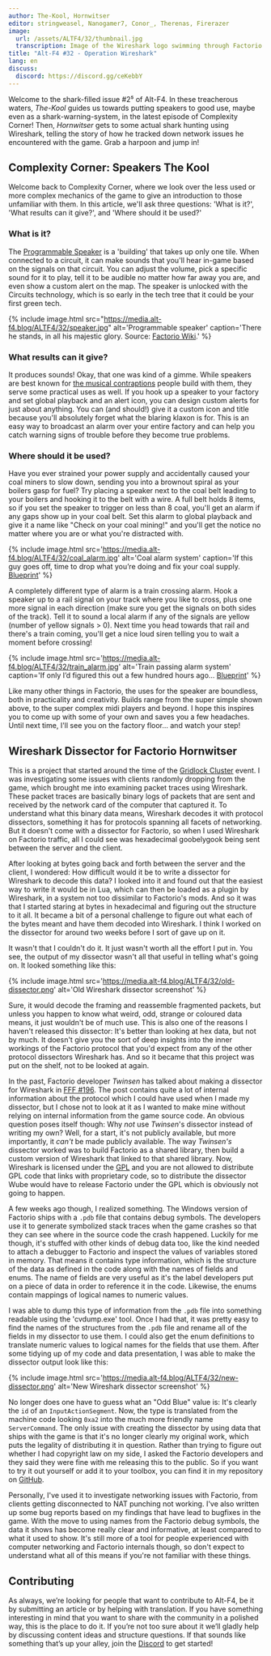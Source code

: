 ```yaml
---
author: The-Kool, Hornwitser
editor: stringweasel, Nanogamer7, Conor_, Therenas, Firerazer
image:
  url: /assets/ALTF4/32/thumbnail.jpg
  transcription: Image of the Wireshark logo swimming through Factorio's waters
title: "Alt-F4 #32 - Operation Wireshark"
lang: en
discuss:
  discord: https://discord.gg/ceKebbY
---
```


Welcome to the shark-filled issue #2⁵ of Alt-F4. In these treacherous waters, *The-Kool* guides us towards putting speakers to good use, maybe even as a shark-warning-system, in the latest episode of Complexity Corner! Then, *Hornwitser* gets to some actual shark hunting using Wireshark, telling the story of how he tracked down network issues he encountered with the game. Grab a harpoon and jump in!

## Complexity Corner: Speakers <author>The Kool</author>

Welcome back to Complexity Corner, where we look over the less used or more complex mechanics of the game to give an introduction to those unfamiliar with them. In this article, we'll ask three questions: 'What is it?', 'What results can it give?', and 'Where should it be used?'

### What is it?

The [Programmable Speaker](https://wiki.factorio.com/Programmable_speaker) is a 'building' that takes up only one tile. When connected to a circuit, it can make sounds that you'll hear in-game based on the signals on that circuit. You can adjust the volume, pick a specific sound for it to play, tell it to be audible no matter how far away you are, and even show a custom alert on the map. The speaker is unlocked with the Circuits technology, which is so early in the tech tree that it could be your first green tech.

{% include image.html src="https://media.alt-f4.blog/ALTF4/32/speaker.jpg" alt='Programmable speaker' caption='There he stands, in all his majestic glory. Source: <a href="https://wiki.factorio.com/File:Programmable_speaker_entity.png">Factorio Wiki</a>.' %}

### What results can it give?

It produces sounds! Okay, that one was kind of a gimme. While speakers are best known for [the musical contraptions](https://miditorio.com/) people build with them, they serve some practical uses as well. If you hook up a speaker to your factory and set global playback and an alert icon, you can design custom alerts for just about anything. You can (and should!) give it a custom icon and title because you'll absolutely forget what the blaring klaxon is for. This is an easy way to broadcast an alarm over your entire factory and can help you catch warning signs of trouble before they become true problems.

### Where should it be used?

Have you ever strained your power supply and accidentally caused your coal miners to slow down, sending you into a brownout spiral as your boilers gasp for fuel? Try placing a speaker next to the coal belt leading to your boilers and hooking it to the belt with a wire. A full belt holds 8 items, so if you set the speaker to trigger on less than 8 coal, you'll get an alarm if any gaps show up in your coal belt. Set this alarm to global playback and give it a name like "Check on your coal mining!" and you'll get the notice no matter where you are or what you're distracted with.

{% include image.html src='https://media.alt-f4.blog/ALTF4/32/coal_alarm.jpg' alt='Coal alarm system' caption='If this guy goes off, time to drop what you’re doing and fix your coal supply. <a href="https://media.alt-f4.blog/ALTF4/32/coal_alarm_bp.txt">Blueprint</a>' %}

A completely different type of alarm is a train crossing alarm. Hook a speaker up to a rail signal on your track where you like to cross, plus one more signal in each direction (make sure you get the signals on both sides of the track). Tell it to sound a local alarm if any of the signals are yellow (number of yellow signals > 0). Next time you head towards that rail and there's a train coming, you'll get a nice loud siren telling you to wait a moment before crossing!

{% include image.html src='https://media.alt-f4.blog/ALTF4/32/train_alarm.jpg' alt='Train passing alarm system' caption='If only I’d figured this out a few hundred hours ago... <a href="https://media.alt-f4.blog/ALTF4/32/train_alarm_bp.txt">Blueprint</a>' %}

Like many other things in Factorio, the uses for the speaker are boundless, both in practicality and creativity. Builds range from the super simple shown above, to the super complex midi players and beyond. I hope this inspires you to come up with some of your own and saves you a few headaches. Until next time, I'll see you on the factory floor... and watch your step!

## Wireshark Dissector for Factorio <author>Hornwitser</author>

This is a project that started around the time of the [Gridlock Cluster](https://www.reddit.com/r/factorio/comments/c98wui/the_gridlock_cluster_a_clusterio_based_event/) event. I was investigating some issues with clients randomly dropping from the game, which brought me into examining packet traces using Wireshark. These packet traces are basically binary logs of packets that are sent and received by the network card of the computer that captured it. To understand what this binary data means, Wireshark decodes it with protocol dissectors, something it has for protocols spanning all facets of networking. But it doesn't come with a dissector for Factorio, so when I used Wireshark on Factorio traffic, all I could see was hexadecimal goobelygook being sent between the server and the client.

After looking at bytes going back and forth between the server and the client, I wondered: How difficult would it be to write a dissector for Wireshark to decode this data? I looked into it and found out that the easiest way to write it would be in Lua, which can then be loaded as a plugin by Wireshark, in a system not too dissimilar to Factorio's mods. And so it was that I started staring at bytes in hexadecimal and figuring out the structure to it all. It became a bit of a personal challenge to figure out what each of the bytes meant and have them decoded into Wireshark. I think I worked on the dissector for around two weeks before I sort of gave up on it.

It wasn't that I couldn't do it. It just wasn't worth all the effort I put in. You see, the output of my dissector wasn't all that useful in telling what's going on. It looked something like this:

{% include image.html src='https://media.alt-f4.blog/ALTF4/32/old-dissector.png' alt='Old Wireshark dissector screenshot' %}

Sure, it would decode the framing and reassemble fragmented packets, but unless you happen to know what weird, odd, strange or coloured data means, it just wouldn't be of much use. This is also one of the reasons I haven't released this dissector: It's better than looking at hex data, but not by much. It doesn't give you the sort of deep insights into the inner workings of the Factorio protocol that you'd expect from any of the other protocol dissectors Wireshark has. And so it became that this project was put on the shelf, not to be looked at again.

In the past, Factorio developer _Twinsen_ has talked about making a dissector for Wireshark in [FFF #196](https://factorio.com/blog/post/fff-196). The post contains quite a lot of internal information about the protocol which I could have used when I made my dissector, but I chose not to look at it as I wanted to make mine without relying on internal information from the game source code. An obvious question poses itself though: Why _not_ use _Twinsen_'s dissector instead of writing my own? Well, for a start, it's not publicly available, but more importantly, it _can't_ be made publicly available. The way _Twinsen's_ dissector worked was to build Factorio as a shared library, then build a custom version of Wireshark that linked to that shared library. Now, Wireshark is licensed under the [GPL](https://en.wikipedia.org/wiki/GNU_General_Public_License) and you are not allowed to distribute GPL code that links with proprietary code, so to distribute the dissector Wube would have to release Factorio under the GPL which is obviously not going to happen.

A few weeks ago though, I realized something. The Windows version of Factorio ships with a `.pdb` file that contains debug symbols. The developers use it to generate symbolized stack traces when the game crashes so that they can see where in the source code the crash happened. Luckily for me though, it's stuffed with other kinds of debug data too, like the kind needed to attach a debugger to Factorio and inspect the values of variables stored in memory. That means it contains type information, which is the structure of the data as defined in the code along with the names of fields and enums. The name of fields are very useful as it's the label developers put on a piece of data in order to reference it in the code. Likewise, the enums contain mappings of logical names to numeric values.

I was able to dump this type of information from the `.pdb` file into something readable using the 'cvdump.exe' tool. Once I had that, it was pretty easy to find the names of the structures from the `.pdb` file and rename all of the fields in my dissector to use them. I could also get the enum definitions to translate numeric values to logical names for the fields that use them. After some tidying up of my code and data presentation, I was able to make the dissector output look like this:

{% include image.html src='https://media.alt-f4.blog/ALTF4/32/new-dissector.png' alt='New Wireshark dissector screenshot' %}

No longer does one have to guess what an "Odd Blue" value is: It's clearly the `id` of an `InputActionSegment`. Now, the type is translated from the machine code looking `0xa2` into the much more friendly name `ServerCommand`. The only issue with creating the dissector by using data that ships with the game is that it's no longer clearly my original work, which puts the legality of distributing it in question. Rather than trying to figure out whether I had copyright law on my side, I asked the Factorio developers and they said they were fine with me releasing this to the public. So if you want to try it out yourself or add it to your toolbox, you can find it in my repository on [GitHub](https://github.com/Hornwitser/factorio_dissector).

Personally, I've used it to investigate networking issues with Factorio, from clients getting disconnected to NAT punching not working. I've also written up some bug reports based on my findings that have lead to bugfixes in the game. With the move to using names from the Factorio debug symbols, the data it shows has become really clear and informative, at least compared to what it used to show. It's still more of a tool for people experienced with computer networking and Factorio internals though, so don't expect to understand what all of this means if you're not familiar with these things.

## Contributing

As always, we’re looking for people that want to contribute to Alt-F4, be it by submitting an article or by helping with translation. If you have something interesting in mind that you want to share with the community in a polished way, this is the place to do it. If you’re not too sure about it we’ll gladly help by discussing content ideas and structure questions. If that sounds like something that’s up your alley, join the [Discord](https://discord.gg/nxnCFkb) to get started!
